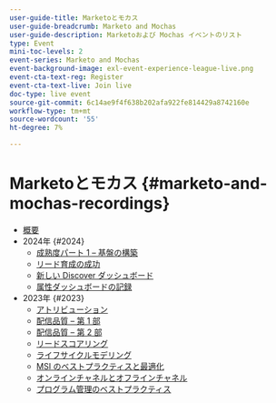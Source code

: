 ```yaml
---
user-guide-title: Marketoとモカス
user-guide-breadcrumb: Marketo and Mochas
user-guide-description: Marketoおよび Mochas イベントのリスト
type: Event
mini-toc-levels: 2
event-series: Marketo and Mochas
event-background-image: exl-event-experience-league-live.png
event-cta-text-reg: Register
event-cta-text-live: Join live
doc-type: live event
source-git-commit: 6c14ae9f4f638b202afa922fe814429a8742160e
workflow-type: tm+mt
source-wordcount: '55'
ht-degree: 7%

---
```



# Marketoとモカス {#marketo-and-mochas-recordings}

+ [概要](overview.md)
+ 2024年 {#2024}
   + [成熟度パート 1 – 基盤の構築](2024/maturity-part1-foundation.md)
   + [リード育成の成功](2024/lead-nurture-success.md)
   + [新しい Discover ダッシュボード](2024/new-discover-dashboard.md)
   + [属性ダッシュボードの記録](2024/attribution-dashboard-recording.md)
+ 2023年 {#2023}
   + [アトリビューション](2023/attribution.md)
   + [配信品質 – 第 1 部](2023/deliverability-part-one.md)
   + [配信品質 – 第 2 部](2023/deliverability-part-two.md)
   + [リードスコアリング](2023/lead-scoring.md)
   + [ライフサイクルモデリング](2023/lifecycle-modeling.md)
   + [MSI のベストプラクティスと最適化](2023/msi-best-practices.md)
   + [オンラインチャネルとオフラインチャネル](2023/online-offline.md)
   + [プログラム管理のベストプラクティス](2023/program-management.md)
